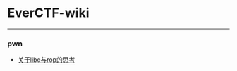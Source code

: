 # EverCTF-wiki  

---  

### pwn 

* [关于libc与rop的思考](https://github.com/forever404/EverCTF-wiki/blob/master/%E5%85%B3%E4%BA%8Elibc%E4%B8%8Erop%E7%9A%84%E6%80%9D%E8%80%83.md)

